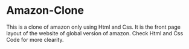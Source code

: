 # Amazon-Clone
This is a clone of amazon only using Html and Css. It is the front page layout of the website of global version of amazon.
Check Html and Css Code for more clearity.
